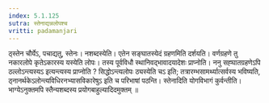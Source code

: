 ```yaml
---
index: 5.1.125
sutra: स्तेनाद्यन्नलोपश्च
vritti: padamanjari
---
```


 ठ्स्तेन चौर्येऽ, पचाद्यतु, स्तेनः। नशब्दस्येति। एतेन सङ्घातस्येदं ग्रहणमिति दर्शयति। वर्णग्रहणे तु नकारलोपे कृतेऽकारस्य यस्येति लोपः। तस्य पूर्वविधौ स्थानिवद्भावादयादेशः प्राप्नोति। ननु सह्घातग्रहणेऽपि ठल्लोऽन्त्यस्यऽ इत्यन्त्यस्य प्राप्नोति ? सिद्धोऽन्त्यलोपः ठ्यस्येति चऽ इति; तत्रारम्भसामर्थ्यात्सर्वस्य भविष्यति, ठ्नानर्थकेऽलोन्त्यविधिरनभ्यासविकारेषुऽ इति च परिभाषां पठन्ति। स्तेनादिति योगविभागं कुर्वन्तीति। भाग्येऽनुक्तमपि स्तैन्यशब्दस्य प्रयोगबाहुल्यादिदमुक्तम् ॥